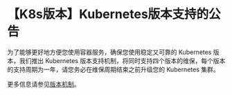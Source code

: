 # 【K8s版本】Kubernetes版本支持的公告

为了能够更好地方便您使用容器服务，确保您使用稳定又可靠的 Kubernetes 版本，我们推出 Kubernetes 版本支持机制，将同时支持四个版本的维保，每个版本的支持周期为一年，请您务必在维保周期结束之前升级您的 Kubernetes 集群。

更多信息请参见[版本机制](/cn.zh-CN/产品简介/版本机制.md)。

